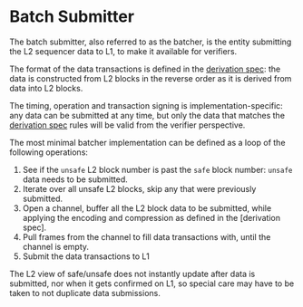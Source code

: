 <!-- DOCTOC SKIP -->
# Batch Submitter

The batch submitter, also referred to as the batcher, is the entity submitting the L2 sequencer data to L1,
to make it available for verifiers.

The format of the data transactions is defined in the [derivation spec](./derivation.md): the data is constructed from L2 blocks
in the reverse order as it is derived from data into L2 blocks.

The timing, operation and transaction signing is implementation-specific: any data can be submitted at any time,
but only the data that matches the [derivation spec](./derivation.md) rules will be valid from the verifier perspective.

The most minimal batcher implementation can be defined as a loop of the following operations:

1. See if the `unsafe` L2 block number is past the `safe` block number: `unsafe` data needs to be submitted.
2. Iterate over all unsafe L2 blocks, skip any that were previously submitted.
3. Open a channel, buffer all the L2 block data to be submitted,
   while applying the encoding and compression as defined in the [derivation spec].
4. Pull frames from the channel to fill data transactions with, until the channel is empty.
5. Submit the data transactions to L1

The L2 view of safe/unsafe does not instantly update after data is submitted, nor when it gets confirmed on L1,
so special care may have to be taken to not duplicate data submissions.
